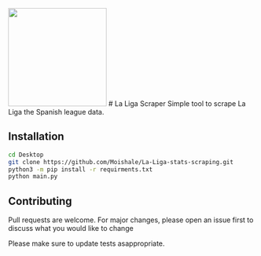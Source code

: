 <img src="https://i.gifer.com/origin/66/6621966453e47f239b84e6bb2911560c.gif" width="200"/>
 # La Liga Scraper
 Simple tool to scrape La Liga the Spanish league data.
 
 ## Installation

```bash
cd Desktop
git clone https://github.com/Moishale/La-Liga-stats-scraping.git
python3 -m pip install -r requirments.txt
python main.py
```
## Contributing
Pull requests are welcome. For major changes, please open an issue first to discuss what you would like to change 

 Please make sure to update tests asappropriate.
